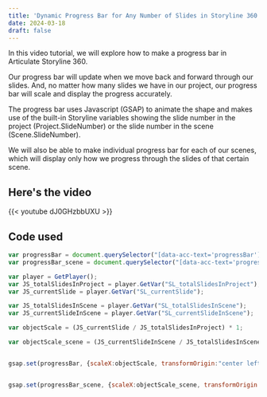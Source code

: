 ```yaml
---
title: 'Dynamic Progress Bar for Any Number of Slides in Storyline 360 using Javascript'
date: 2024-03-18
draft: false
---
```


In this video tutorial, we will explore how to make a progress bar in Articulate Storyline 360.

Our progress bar will update when we move back and forward through our slides. And, no matter how many slides we have in our project, our progress bar will scale and display the progress accurately.

The progress bar uses Javascript (GSAP) to animate the shape and makes use of the built-in Storyline variables showing the slide number in the project (Project.SlideNumber) or the slide number in the scene (Scene.SlideNumber).

We will also be able to make individual progress bar for each of our scenes, which will display only how we progress through the slides of that certain scene.

## Here's the video
{{< youtube dJ0GHzbbUXU >}}

## Code used

```js {linenos=true}
var progressBar = document.querySelector("[data-acc-text='progressBar']");
var progressBar_scene = document.querySelector("[data-acc-text='progressBar_scene']");

var player = GetPlayer();
var JS_totalSlidesInProject = player.GetVar("SL_totalSlidesInProject");
var JS_currentSlide = player.GetVar("SL_currentSlide");

var JS_totalSlidesInScene = player.GetVar("SL_totalSlidesInScene");
var JS_currentSlideInScene = player.GetVar("SL_currentSlideInScene");

var objectScale = (JS_currentSlide / JS_totalSlidesInProject) * 1;

var objectScale_scene = (JS_currentSlideInScene / JS_totalSlidesInScene) * 1;


gsap.set(progressBar, {scaleX:objectScale, transformOrigin:"center left"});


gsap.set(progressBar_scene, {scaleX:objectScale_scene, transformOrigin:"center left"});

```